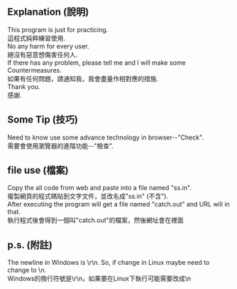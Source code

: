 ## Explanation  (說明)  
This program is just for practicing.  
這程式純粹練習使用.  
No any harm for every user.  
絕沒有惡意想傷害任何人.  
If there has any problem, please tell me and I will make some Countermeasures.  
如果有任何問題，請通知我，我會盡量作相對應的措施.  
Thank you.  
感謝.  
  
## Some Tip  (技巧)  
Need to know use some advance technology in browser--"Check".  
需要會使用瀏覽器的進階功能--"檢查".  
  
## file use  (檔案)  
Copy the all code from web and paste into a file named "ss.in".  
複製網頁的程式碼貼到文字文件，並改名成"ss.in" (不含").  
After executing the program will get a file named "catch.out" and URL will in that.  
執行程式後會得到一個叫"catch.out"的檔案，然後網址會在裡面  
  
## p.s.  (附註)  
The newline in Windows is \r\n. So, if change in Linux maybe need to change to \n.  
Windows的換行符號是\r\n，如果要在Linux下執行可能需要改成\n  
